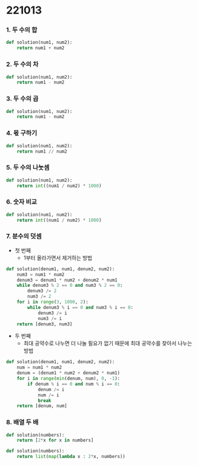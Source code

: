 # 221013

### 1. 두 수의 합

```python
def solution(num1, num2):
    return num1 + num2
```

### 2. 두 수의 차

```python
def solution(num1, num2):
    return num1 - num2
```

### 3. 두 수의 곱

```python
def solution(num1, num2):
    return num1 - num2
```

### 4. 몫 구하기

```python
def solution(num1, num2):
    return num1 // num2
```

### 5. 두 수의 나눗셈

```python
def solution(num1, num2):
    return int((num1 / num2) * 1000)
```

### 6. 숫자 비교

```python
def solution(num1, num2):
    return int((num1 / num2) * 1000)
```

### 7. 분수의 덧셈

- 첫 번째
  - 1부터 올라가면서 제거하는 방법

```python
def solution(denum1, num1, denum2, num2):
    num3 = num1 * num2
    denum3 = denum1 * num2 + denum2 * num1
    while denum3 % 2 == 0 and num3 % 2 == 0:
        denum3 /= 2
        num3 /= 2
    for i in range(3, 1000, 2):
        while denum3 % i == 0 and num3 % i == 0:
            denum3 /= i
            num3 /= i
    return [denum3, num3]
```

- 두 번째
  - 최대 공약수로 나누면 더 나눌 필요가 없기 때문에 최대 공약수를 찾아서 나누는 방법

```python
def solution(denum1, num1, denum2, num2):
    num = num1 * num2
    denum = (denum1 * num2 + denum2 * num1)
    for i in range(min(denum, num), 0, -1):
        if denum % i == 0 and num % i == 0:
            denum /= i
            num /= i
            break
    return [denum, num]
```

### 8. 배열 두 배

```python
def solution(numbers):
    return [2*x for x in numbers]
```

```python
def solution(numbers):
    return list(map(lambda x : 2*x, numbers))
```

